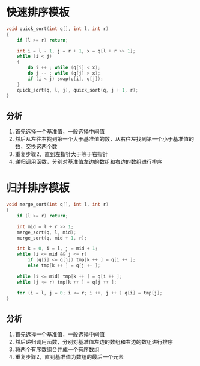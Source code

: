 # 快速排序模板

```cpp
void quick_sort(int q[], int l, int r)
{
    if (l >= r) return;

    int i = l - 1, j = r + 1, x = q[l + r >> 1];
    while (i < j)
    {
        do i ++ ; while (q[i] < x);
        do j -- ; while (q[j] > x);
        if (i < j) swap(q[i], q[j]);
    }
    quick_sort(q, l, j), quick_sort(q, j + 1, r);
}
```
## 分析  

1. 首先选择一个基准值，一般选择中间值
2. 然后从左往右找到第一个大于基准值的数，从右往左找到第一个小于基准值的数，交换这两个数
3. 重复步骤2，直到左指针大于等于右指针
4. 递归调用函数，分别对基准值左边的数组和右边的数组进行排序


# 归并排序模板

```c++
void merge_sort(int q[], int l, int r)
{
    if (l >= r) return;

    int mid = l + r >> 1;
    merge_sort(q, l, mid);
    merge_sort(q, mid + 1, r);

    int k = 0, i = l, j = mid + 1;
    while (i <= mid && j <= r)
        if (q[i] <= q[j]) tmp[k ++ ] = q[i ++ ];
        else tmp[k ++ ] = q[j ++ ];

    while (i <= mid) tmp[k ++ ] = q[i ++ ];
    while (j <= r) tmp[k ++ ] = q[j ++ ];

    for (i = l, j = 0; i <= r; i ++, j ++ ) q[i] = tmp[j];
}
```

## 分析

1. 首先选择一个基准值，一般选择中间值
2. 然后递归调用函数，分别对基准值左边的数组和右边的数组进行排序
3. 将两个有序数组合并成一个有序数组
4. 重复步骤2，直到基准值为数组的最后一个元素